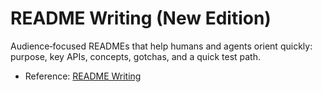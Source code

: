 # README Writing (New Edition)

Audience‑focused READMEs that help humans and agents orient quickly: purpose, key APIs, concepts, gotchas, and a quick test path.

- Reference: [README Writing](../../guides/writing/overview.md)
